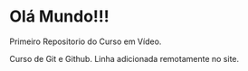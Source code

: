 # Olá Mundo!!!
 Primeiro Repositorio do Curso em Vídeo.

 Curso de Git e Github.
Linha adicionada remotamente no site. 
